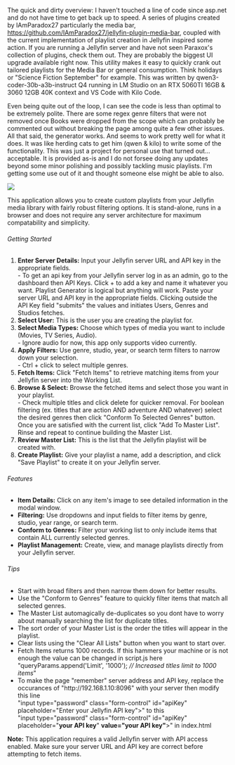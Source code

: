 The quick and dirty overview: I haven't touched a line of code since asp.net and do not have time to get back up to speed. A series of plugins created by IAmParadox27 particularly the media bar, https://github.com/IAmParadox27/jellyfin-plugin-media-bar, coupled with the current implementation of playlist creation in Jellyfin inspired some action. If you are running a Jellyfin server and have not seen Paraxox's collection of plugins, check them out. They are probably the biggest UI upgrade available right now. This utility makes it easy to quickly crank out tailored playlists for the Media Bar or general consumption. Think holidays or "Science Fiction September" for example. This was written by qwen3-coder-30b-a3b-instruct Q4 running in LM Studio on an RTX 5060TI 16GB & 3060 12GB 40K context and VS Code with Kilo Code. 

Even being quite out of the loop, I can see the code is less than optimal to be extremely polite. There are some regex genre filters that were not removed once Books were dropped from the scope which can probably be commented out without breaking the page among quite a few other issues. All that said, the generator works. And seems to work pretty well for what it does. It was like herding cats to get him (qwen & kilo) to write some of the functionality. This was just a project for personal use that turned out... acceptable. It is provided as-is and I do not forsee doing any updates beyond some minor polishing and possibly tackling music playlists. I'm getting some use out of it and thought someone else might be able to also.

<image src="https://github.com/DirtFlixJFUtilities/JellyfinPlaylistGenerator/blob/main/JFPlaylistGenerator1.jpg">

This application allows you to create custom playlists from your Jellyfin media library with fairly robust filtering options. It is stand-alone, runs in a browser and does not require any server architecture for maximum compatability and simplicity.

<h6>Getting Started</h6>
                        <ol>
                            <li><strong>Enter Server Details:</strong> Input your Jellyfin server URL and API key in the appropriate fields.<br>
                                - To get an api key from your Jellyfin server log in as an admin, go to the dashboard then API Keys. Click + to add a key and name it whatever you want. Playlist Generator is logical but anything will work. Paste your server URL and API key in the appropriate fields. Clicking outside the API Key field "submits" the values and initiates Users, Genres and Studios fetches.</li>
                            <li><strong>Select User:</strong> This is the user you are creating the playlist for.</li>
                            <li><strong>Select Media Types:</strong> Choose which types of media you want to include (Movies, TV Series, Audio).<br>- Ignore audio for now, this app only supports video currently.</li>
                            <li><strong>Apply Filters:</strong> Use genre, studio, year, or search term filters to narrow down your selection.<br>- Ctrl + click to select multiple genres.</li>
                            <li><strong>Fetch Items:</strong> Click "Fetch Items" to retrieve matching items from your Jellyfin server into the Working List.</li>
                            <li><strong>Browse & Select:</strong> Browse the fetched items and select those you want in your playlist.<br>- Check multiple titles and click delete for quicker removal. For boolean filtering (ex. titles that are action AND adventure AND whatever) select the desired genres then click "Conform To Selected Genres" button. Once you are satisfied with the current list, click "Add To Master List". Rinse and repeat to continue building the Master List.</li>
                            <li><strong>Review Master List:</strong> This is the list that the Jellyfin playlist will be created with.</li>
                            <li><strong>Create Playlist:</strong> Give your playlist a name, add a description, and click "Save Playlist" to create it on your Jellyfin server.</li>
                        </ol>
<h6>Features</h6>
                        <ul>
                            <li><strong>Item Details:</strong> Click on any item's image to see detailed information in the modal window.</li>
                            <li><strong>Filtering:</strong> Use dropdowns and input fields to filter items by genre, studio, year range, or search term.</li>
                            <li><strong>Conform to Genres:</strong> Filter your working list to only include items that contain ALL currently selected genres.</li>
                            <li><strong>Playlist Management:</strong> Create, view, and manage playlists directly from your Jellyfin server.</li>
                        </ul>
<h6>Tips</h6>
                        <ul>
                            <li>Start with broad filters and then narrow them down for better results.</li>
                            <li>Use the "Conform to Genres" feature to quickly filter items that match all selected genres.</li>
                            <li>The Master List automagically de-duplicates so you dont have to worry about manually searching the list for duplicate titles.</li>
                            <li>The sort order of your Master List is the order the titles will appear in the playlist.</li>
                            <li>Clear lists using the "Clear All Lists" button when you want to start over.</li>
                            <li>Fetch Items returns 1000 records. If this hammers your machine or is not enough the value can be changed in script.js here "queryParams.append('Limit', '1000'); <i>// Increased titles limit to 1000 items</i>"</li>
                            <li>To make the page "remember" server address and API key, replace the occurances of "http://192.168.1.10:8096" with your server then modify this line<br>"input type="password" class="form-control" id="apiKey" placeholder="Enter your Jellyfin API key">" to this<br>"input type="password" class="form-control" id="apiKey" placeholder="<b>your API key</b>" <b>value="your API key"</b>>" in index.html</li>
                        </ul>
                        <p><strong>Note:</strong> This application requires a valid Jellyfin server with API access enabled. Make sure your server URL and API key are correct before attempting to fetch items.</p>
